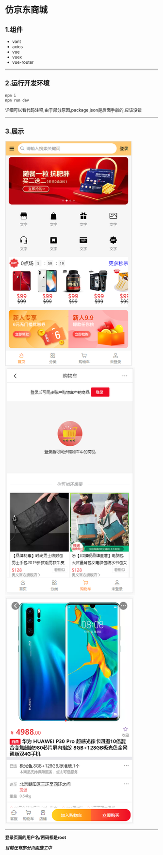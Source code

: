 # 仿京东商城  
## 1.组件  
+ vant  
+ axios  
+ vue  
+ vuex  
+ vue-router  

---  

## 2.运行开发环境  
  
```
npm i
npm run dev
```  
详细可以看代码注释,由于部分原因,package.json是后面手敲的,应该没错  

---

## 3.展示  
![home](https://github.com/Maggie-Elaine/photo/blob/master/home.PNG)  
![cart](https://github.com/Maggie-Elaine/photo/blob/master/cart.PNG)  
![product](https://github.com/Maggie-Elaine/photo/blob/master/product.PNG)  

---
  
**登录页面的用户名/密码都是root**  

***目前还有部分页面施工中***

